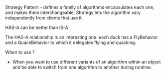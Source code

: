 Strategy Pattern - defines a family of algorithms encapsulates each one, and makes them interchangeable, Strategy lets the algorithm vary independently from clients that use it.

HAS-A can be better than IS-A

The HAS-A relationship is an interesting one: each duck has a FlyBehavior and a QuackBehavior to
which it delegates flying and quacking.

When to use ?
- When you want to use different variants of an algorithm within an object and be able to switch from one algorithm to another during runtime.